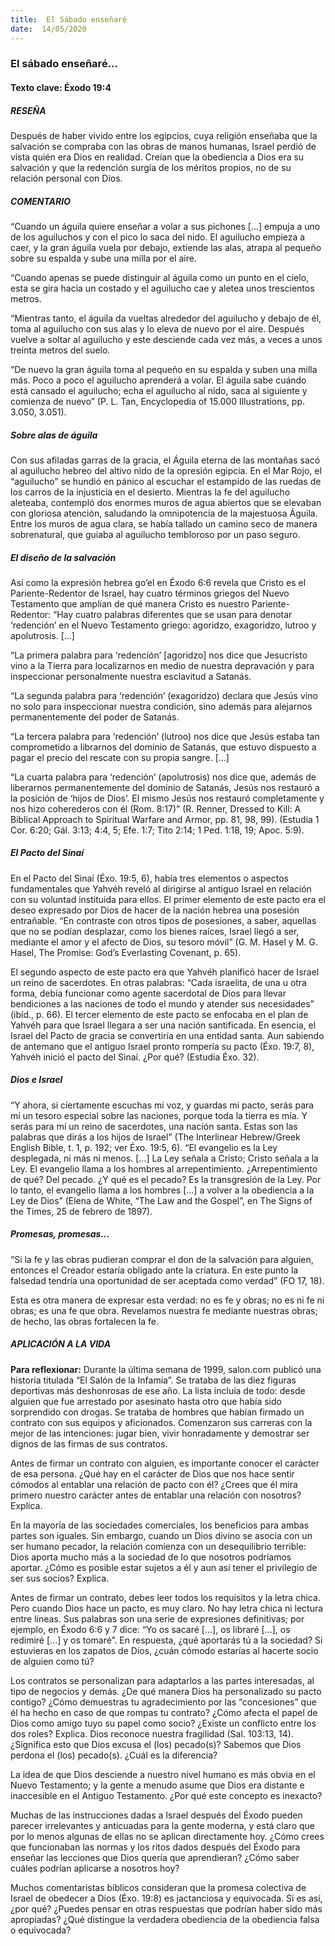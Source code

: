 ```yaml
---
title:  El Sábado enseñaré
date:  14/05/2020
---
```


### El sábado enseñaré...

#### Texto clave: Éxodo 19:4

##### RESEÑA

Después de haber vivido entre los egipcios, cuya religión enseñaba que la salvación se compraba con las obras de manos humanas, Israel perdió de vista quién era Dios en realidad. Creían que la obediencia a Dios era su salvación y que la redención surgía de los méritos propios, no de su relación personal con Dios.

##### COMENTARIO

“Cuando un águila quiere enseñar a volar a sus pichones [...] empuja a uno de los aguiluchos y con el pico lo saca del nido. El aguilucho empieza a caer, y la gran águila vuela por debajo, extiende las alas, atrapa al pequeño sobre su espalda y sube una milla por el aire.

“Cuando apenas se puede distinguir al águila como un punto en el cielo, esta se gira hacia un costado y el aguilucho cae y aletea unos trescientos metros.

“Mientras tanto, el águila da vueltas alrededor del aguilucho y debajo de él, toma al aguilucho con sus alas y lo eleva de nuevo por el aire. Después vuelve a soltar al aguilucho y este desciende cada vez más, a veces a unos treinta metros del suelo.

“De nuevo la gran águila toma al pequeño en su espalda y suben una milla más. Poco a poco el aguilucho aprenderá a volar. El águila sabe cuándo está cansado el aguilucho; echa el aguilucho al nido, saca al siguiente y comienza de nuevo” (P. L. Tan, Encyclopedia of 15.000 Illustrations, pp. 3.050, 3.051).

##### Sobre alas de águila

Con sus afiladas garras de la gracia, el Águila eterna de las montañas sacó al aguilucho hebreo del altivo nido de la opresión egipcia. En el Mar Rojo, el “aguilucho” se hundió en pánico al escuchar el estampido de las ruedas de los carros de la injusticia en el desierto. Mientras la fe del aguilucho aleteaba, contempló dos enormes muros de agua abiertos que se elevaban con gloriosa atención, saludando la omnipotencia de la majestuosa Águila. Entre los muros de agua clara, se había tallado un camino seco de manera sobrenatural, que guiaba al aguilucho tembloroso por un paso seguro.

##### El diseño de la salvación

Así como la expresión hebrea go’el en Éxodo 6:6 revela que Cristo es el Pariente-Redentor de Israel, hay cuatro términos griegos del Nuevo Testamento que amplían de qué manera Cristo es nuestro Pariente-Redentor: “Hay cuatro palabras diferentes que se usan para denotar ‘redención’ en el Nuevo Testamento griego: agoridzo, exagoridzo, lutroo y apolutrosis. [...]

“La primera palabra para ‘redención’ [agoridzo] nos dice que Jesucristo vino a la Tierra para localizarnos en medio de nuestra depravación y para inspeccionar personalmente nuestra esclavitud a Satanás.

“La segunda palabra para ‘redención’ (exagoridzo) declara que Jesús vino no solo para inspeccionar nuestra condición, sino además para alejarnos permanentemente del poder de Satanás.

“La tercera palabra para ‘redención’ (lutroo) nos dice que Jesús estaba tan comprometido a librarnos del dominio de Satanás, que estuvo dispuesto a pagar el precio del rescate con su propia sangre. [...]

“La cuarta palabra para ‘redención’ (apolutrosis) nos dice que, además de liberarnos permanentemente del dominio de Satanás, Jesús nos restauró a la posición de ‘hijos de Dios’. El mismo Jesús nos restauró completamente y nos hizo coherederos con él (Rom. 8:17)” (R. Renner, Dressed to Kill: A Biblical Approach to Spiritual Warfare and Armor, pp. 81, 98, 99). (Estudia 1 Cor. 6:20; Gál. 3:13; 4:4, 5; Efe. 1:7; Tito 2:14; 1 Ped. 1:18, 19; Apoc. 5:9).

##### El Pacto del Sinaí

En el Pacto del Sinaí (Éxo. 19:5, 6), había tres elementos o aspectos fundamentales que Yahvéh reveló al dirigirse al antiguo Israel en relación con su voluntad instituida para ellos. El primer elemento de este pacto era el deseo expresado por Dios de hacer de la nación hebrea una posesión entrañable. “En contraste con otros tipos de posesiones, a saber, aquellas que no se podían desplazar, como los bienes raíces, Israel llegó a ser, mediante el amor y el afecto de Dios, su tesoro móvil” (G. M. Hasel y M. G. Hasel, The Promise: God’s Everlasting Covenant, p. 65).

El segundo aspecto de este pacto era que Yahvéh planificó hacer de Israel un reino de sacerdotes. En otras palabras: “Cada israelita, de una u otra forma, debía funcionar como agente sacerdotal de Dios para llevar bendiciones a las naciones de todo el mundo y atender sus necesidades” (ibíd., p. 66). El tercer elemento de este pacto se enfocaba en el plan de Yahvéh para que Israel llegara a ser una nación santificada. En esencia, el Israel del Pacto de gracia se convertiría en una entidad santa. Aun sabiendo de antemano que el antiguo Israel pronto rompería su pacto (Éxo. 19:7, 8), Yahvéh inició el pacto del Sinaí. ¿Por qué? (Estudia Éxo. 32).

##### Dios e Israel

“Y ahora, si ciertamente escuchas mi voz, y guardas mi pacto, serás para mí un tesoro especial sobre las naciones, porque toda la tierra es mía. Y serás para mí un reino de sacerdotes, una nación santa. Estas son las palabras que dirás a los hijos de Israel” (The Interlinear Hebrew/Greek English Bible, t. 1, p. 192; ver Éxo. 19:5, 6). “El evangelio es la Ley desplegada, ni más ni menos. [...] La Ley señala a Cristo; Cristo señala a la Ley. El evangelio llama a los hombres al arrepentimiento. ¿Arrepentimiento de qué? Del pecado. ¿Y qué es el pecado? Es la transgresión de la Ley. Por lo tanto, el evangelio llama a los hombres [...] a volver a la obediencia a la Ley de Dios” (Elena de White, “The Law and the Gospel”, en The Signs of the Times, 25 de febrero de 1897).

##### Promesas, promesas...

“Si la fe y las obras pudieran comprar el don de la salvación para alguien, entonces el Creador estaría obligado ante la criatura. En este punto la falsedad tendría una oportunidad de ser aceptada como verdad” (FO 17, 18).

Esta es otra manera de expresar esta verdad: no es fe y obras; no es ni fe ni obras; es una fe que obra. Revelamos nuestra fe mediante nuestras obras; de hecho, las obras fortalecen la fe.

##### APLICACIÓN A LA VIDA

**Para reflexionar:**  Durante la última semana de 1999, salon.com publicó una historia titulada “El Salón de la Infamia”. Se trataba de las diez figuras deportivas más deshonrosas de ese año. La lista incluía de todo: desde alguien que fue arrestado por asesinato hasta otro que había sido sorprendido con drogas. Se trataba de hombres que habían firmado un contrato con sus equipos y aficionados. Comenzaron sus carreras con la mejor de las intenciones: jugar bien, vivir honradamente y demostrar ser dignos de las firmas de sus contratos.

Antes de firmar un contrato con alguien, es importante conocer el carácter de esa persona. ¿Qué hay en el carácter de Dios que nos hace sentir cómodos al entablar una relación de pacto con él? ¿Crees que él mira primero nuestro carácter antes de entablar una relación con nosotros? Explica.

En la mayoría de las sociedades comerciales, los beneficios para ambas partes son iguales. Sin embargo, cuando un Dios divino se asocia con un ser humano pecador, la relación comienza con un desequilibrio terrible: Dios aporta mucho más a la sociedad de lo que nosotros podríamos aportar. ¿Cómo es posible estar sujetos a él y aun así tener el privilegio de ser sus socios? Explica.

Antes de firmar un contrato, debes leer todos los requisitos y la letra chica. Pero cuando Dios hace un pacto, es muy claro. No hay letra chica ni lectura entre líneas. Sus palabras son una serie de expresiones definitivas; por ejemplo, en Éxodo 6:6 y 7 dice: “Yo os sacaré [...], os libraré [...], os redimiré [...] y os tomaré”. En respuesta, ¿qué aportarás tú a la sociedad? Si estuvieras en los zapatos de Dios, ¿cuán cómodo estarías al hacerte socio de alguien como tú?

Los contratos se personalizan para adaptarlos a las partes interesadas, al tipo de negocios y demás. ¿De qué manera Dios ha personalizado su pacto contigo? ¿Cómo demuestras tu agradecimiento por las “concesiones” que él ha hecho en caso de que rompas tu contrato? ¿Cómo afecta el papel de Dios como amigo tuyo su papel como socio? ¿Existe un conflicto entre los dos roles? Explica. Dios reconoce nuestra fragilidad (Sal. 103:13, 14). ¿Significa esto que Dios excusa el (los) pecado(s)? Sabemos que Dios perdona el (los) pecado(s). ¿Cuál es la diferencia?

La idea de que Dios desciende a nuestro nivel humano es más obvia en el Nuevo Testamento; y la gente a menudo asume que Dios era distante e inaccesible en el Antiguo Testamento. ¿Por qué este concepto es inexacto?

Muchas de las instrucciones dadas a Israel después del Éxodo pueden parecer irrelevantes y anticuadas para la gente moderna, y está claro que por lo menos algunas de ellas no se aplican directamente hoy. ¿Cómo crees que funcionaban las normas y los ritos dados después del Éxodo para enseñar las lecciones que Dios quería que aprendieran? ¿Cómo saber cuáles podrían aplicarse a nosotros hoy?

Muchos comentaristas bíblicos consideran que la promesa colectiva de Israel de obedecer a Dios (Éxo. 19:8) es jactanciosa y equivocada. Si es así, ¿por qué? ¿Puedes pensar en otras respuestas que podrían haber sido más apropiadas? ¿Qué distingue la verdadera obediencia de la obediencia falsa o equivocada?
